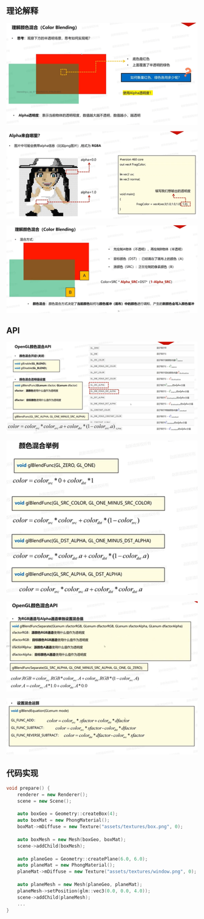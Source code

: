 ## 理论解释

![输入图片说明](/imgs/2025-02-09/wwIrPFJqrCqPUI3f.png)

![输入图片说明](/imgs/2025-02-09/M2cmKZDTB2hzYRUb.png)

![输入图片说明](/imgs/2025-02-09/4nwcUZKuakqegXwQ.png)

## API

![输入图片说明](/imgs/2025-02-09/BqQV5TQaFPc4iNTu.png)

![输入图片说明](/imgs/2025-02-09/1DErcMc9tbQeqzW2.png)

![输入图片说明](/imgs/2025-02-09/d9nTGMxfAXgCVDgi.png)

![输入图片说明](/imgs/2025-02-09/m4YzqpMp7kP7IZ9x.png)

## 代码实现

```cpp
void prepare() {
	renderer = new Renderer();
	scene = new Scene();

	auto boxGeo = Geometry::createBox(4);
	auto boxMat = new PhongMaterial();
	boxMat->mDiffuse = new Texture("assets/textures/box.png", 0);
	
	auto boxMesh = new Mesh(boxGeo, boxMat);
	scene->addChild(boxMesh);

	auto planeGeo = Geometry::createPlane(6.0, 6.0);
	auto planeMat = new PhongMaterial();
	planeMat->mDiffuse = new Texture("assets/textures/window.png", 0);

	auto planeMesh = new Mesh(planeGeo, planeMat);
	planeMesh->setPosition(glm::vec3(0.0, 0.0, 4.0));
	scene->addChild(planeMesh);
	...
}
```
<!--stackedit_data:
eyJoaXN0b3J5IjpbMzc0MzIxNjgzLDk4NDIzMzY2Miw4NDI1MD
U5MDUsMTczMzQ0ODczOCwtODk2MjE4MTE5LC0yMDg4NzQ2NjEy
XX0=
-->